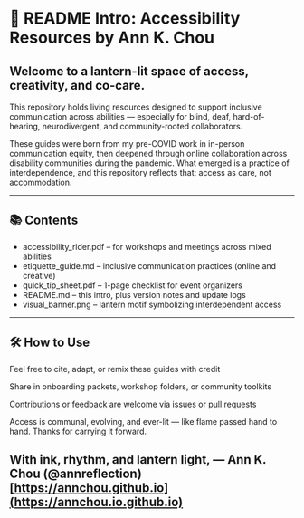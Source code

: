 # 📖 README Intro: Accessibility Resources by Ann K. Chou
## Welcome to a lantern-lit space of access, creativity, and co-care.

This repository holds living resources designed to support inclusive communication across abilities — especially for blind, deaf, hard-of-hearing, neurodivergent, and community-rooted collaborators.

These guides were born from my pre-COVID work in in-person communication equity, then deepened through online collaboration across disability communities during the pandemic. What emerged is a practice of interdependence, and this repository reflects that: access as care, not accommodation.

---
## 📚 Contents
- accessibility_rider.pdf – for workshops and meetings across mixed abilities
- etiquette_guide.md – inclusive communication practices (online and creative)
- quick_tip_sheet.pdf – 1-page checklist for event organizers
- README.md – this intro, plus version notes and update logs
- visual_banner.png – lantern motif symbolizing interdependent access

---
## 🛠️ How to Use
Feel free to cite, adapt, or remix these guides with credit

Share in onboarding packets, workshop folders, or community toolkits

Contributions or feedback are welcome via issues or pull requests

Access is communal, evolving, and ever-lit — like flame passed hand to hand. Thanks for carrying it forward.

With ink, rhythm, and lantern light, — Ann K. Chou   (@annreflection)  [https://annchou.github.io](https://annchou.io.github.io)
---
